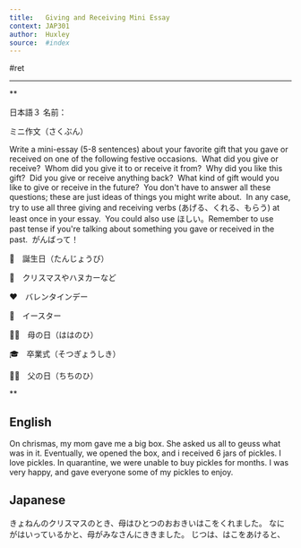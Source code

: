 ```yaml
---
title:   Giving and Receiving Mini Essay
context: JAP301
author:  Huxley
source:  #index
---
```


#ret 

---



**

日本語３ 名前：

ミニ作文（さくぶん）

  

Write a mini-essay (5-8 sentences) about your favorite gift that you gave or received on one of the following festive occasions.  What did you give or receive?  Whom did you give it to or receive it from?  Why did you like this gift?  Did you give or receive anything back?  What kind of gift would you like to give or receive in the future?  You don't have to answer all these questions; these are just ideas of things you might write about.  In any case, try to use all three giving and receiving verbs (あげる、くれる、もらう) at least once in your essay.  You could also use ほしい。Remember to use past tense if you're talking about something you gave or received in the past.  がんばって！

  

🎂　誕生日（たんじょうび）

🎄　クリスマスやハヌカーなど

❤️　バレンタインデー

🐇　イースター

👩‍👧　母の日（ははのひ）

🎓　卒業式（そつぎょうしき）

👨‍👦　父の日（ちちのひ）

**

## English

On chrismas, my mom gave me a big box. 
She asked us all to geuss what was in it.
Eventually, we opened the box, and i received 6 jars of pickles.
I love pickles.
In quarantine, we were unable to buy pickles for months.
I was very happy, and gave everyone some of my pickles to enjoy.




## Japanese

きょねんのクリスマスのとき、母はひとつのおおきいはこをくれました。
なにがはいっているかと、母がみなさんにききました。
じつは、はこをあけると、













